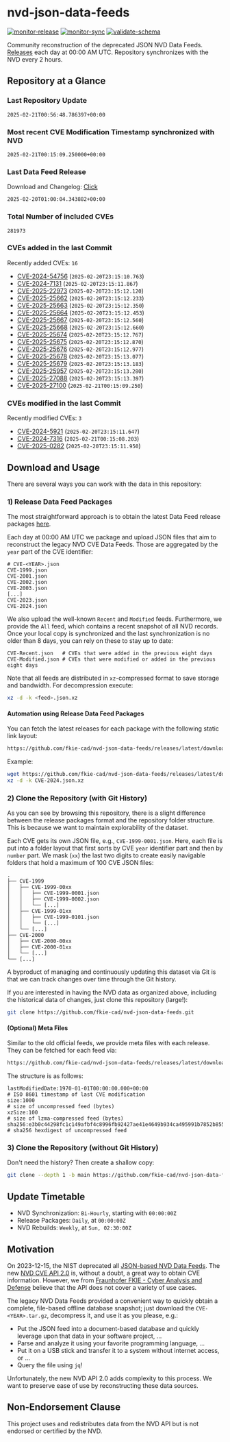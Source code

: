 # nvd-json-data-feeds

[![monitor-release](https://github.com/fkie-cad/nvd-json-data-feeds/actions/workflows/monitor_release.yml/badge.svg)](https://github.com/fkie-cad/nvd-json-data-feeds/actions/workflows/monitor_release.yml)
[![monitor-sync](https://github.com/fkie-cad/nvd-json-data-feeds/actions/workflows/monitor_sync.yml/badge.svg)](https://github.com/fkie-cad/nvd-json-data-feeds/actions/workflows/monitor_sync.yml)
[![validate-schema](https://github.com/fkie-cad/nvd-json-data-feeds/actions/workflows/validate_schema.yml/badge.svg)](https://github.com/fkie-cad/nvd-json-data-feeds/actions/workflows/validate_schema.yml)

Community reconstruction of the deprecated JSON NVD Data Feeds.
[Releases](https://github.com/fkie-cad/nvd-json-data-feeds/releases/latest) each day at 00:00 AM UTC.
Repository synchronizes with the NVD every 2 hours.

## Repository at a Glance

### Last Repository Update

```plain
2025-02-21T00:56:48.786397+00:00
```

### Most recent CVE Modification Timestamp synchronized with NVD

```plain
2025-02-21T00:15:09.250000+00:00
```

### Last Data Feed Release

Download and Changelog: [Click](https://github.com/fkie-cad/nvd-json-data-feeds/releases/latest)

```plain
2025-02-20T01:00:04.343882+00:00
```

### Total Number of included CVEs

```plain
281973
```

### CVEs added in the last Commit

Recently added CVEs: `16`

- [CVE-2024-54756](CVE-2024/CVE-2024-547xx/CVE-2024-54756.json) (`2025-02-20T23:15:10.763`)
- [CVE-2024-7131](CVE-2024/CVE-2024-71xx/CVE-2024-7131.json) (`2025-02-20T23:15:11.867`)
- [CVE-2025-22973](CVE-2025/CVE-2025-229xx/CVE-2025-22973.json) (`2025-02-20T23:15:12.120`)
- [CVE-2025-25662](CVE-2025/CVE-2025-256xx/CVE-2025-25662.json) (`2025-02-20T23:15:12.233`)
- [CVE-2025-25663](CVE-2025/CVE-2025-256xx/CVE-2025-25663.json) (`2025-02-20T23:15:12.350`)
- [CVE-2025-25664](CVE-2025/CVE-2025-256xx/CVE-2025-25664.json) (`2025-02-20T23:15:12.453`)
- [CVE-2025-25667](CVE-2025/CVE-2025-256xx/CVE-2025-25667.json) (`2025-02-20T23:15:12.560`)
- [CVE-2025-25668](CVE-2025/CVE-2025-256xx/CVE-2025-25668.json) (`2025-02-20T23:15:12.660`)
- [CVE-2025-25674](CVE-2025/CVE-2025-256xx/CVE-2025-25674.json) (`2025-02-20T23:15:12.767`)
- [CVE-2025-25675](CVE-2025/CVE-2025-256xx/CVE-2025-25675.json) (`2025-02-20T23:15:12.870`)
- [CVE-2025-25676](CVE-2025/CVE-2025-256xx/CVE-2025-25676.json) (`2025-02-20T23:15:12.977`)
- [CVE-2025-25678](CVE-2025/CVE-2025-256xx/CVE-2025-25678.json) (`2025-02-20T23:15:13.077`)
- [CVE-2025-25679](CVE-2025/CVE-2025-256xx/CVE-2025-25679.json) (`2025-02-20T23:15:13.183`)
- [CVE-2025-25957](CVE-2025/CVE-2025-259xx/CVE-2025-25957.json) (`2025-02-20T23:15:13.280`)
- [CVE-2025-27088](CVE-2025/CVE-2025-270xx/CVE-2025-27088.json) (`2025-02-20T23:15:13.397`)
- [CVE-2025-27100](CVE-2025/CVE-2025-271xx/CVE-2025-27100.json) (`2025-02-21T00:15:09.250`)


### CVEs modified in the last Commit

Recently modified CVEs: `3`

- [CVE-2024-5921](CVE-2024/CVE-2024-59xx/CVE-2024-5921.json) (`2025-02-20T23:15:11.647`)
- [CVE-2024-7316](CVE-2024/CVE-2024-73xx/CVE-2024-7316.json) (`2025-02-21T00:15:08.203`)
- [CVE-2025-0282](CVE-2025/CVE-2025-02xx/CVE-2025-0282.json) (`2025-02-20T23:15:11.950`)


## Download and Usage

There are several ways you can work with the data in this repository:

### 1) Release Data Feed Packages

The most straightforward approach is to obtain the latest Data Feed release packages [here](https://github.com/fkie-cad/nvd-json-data-feeds/releases/latest).

Each day at 00:00 AM UTC we package and upload JSON files that aim to reconstruct the legacy NVD CVE Data Feeds.
Those are aggregated by the `year` part of the CVE identifier:

```
# CVE-<YEAR>.json
CVE-1999.json
CVE-2001.json
CVE-2002.json
CVE-2003.json
[...]
CVE-2023.json
CVE-2024.json
```

We also upload the well-known `Recent` and `Modified` feeds.
Furthermore, we provide the `All` feed, which contains a recent snapshot of all NVD records.
Once your local copy is synchronized and the last synchronization is no older than 8 days, you can rely on these to stay up to date:

```plain
CVE-Recent.json   # CVEs that were added in the previous eight days
CVE-Modified.json # CVEs that were modified or added in the previous eight days
```

Note that all feeds are distributed in `xz`-compressed format to save storage and bandwidth.
For decompression execute:

```sh
xz -d -k <feed>.json.xz
```

#### Automation using Release Data Feed Packages

You can fetch the latest releases for each package with the following static link layout:

```sh
https://github.com/fkie-cad/nvd-json-data-feeds/releases/latest/download/CVE-<YEAR>.json.xz
```

Example:

```sh
wget https://github.com/fkie-cad/nvd-json-data-feeds/releases/latest/download/CVE-2024.json.xz
xz -d -k CVE-2024.json.xz
```

### 2) Clone the Repository (with Git History)

As you can see by browsing this repository, there is a slight difference between the release packages format and the repository folder structure.
This is because we want to maintain explorability of the dataset.

Each CVE gets its own JSON file, e.g., `CVE-1999-0001.json`.
Here, each file is put into a folder layout that first sorts by CVE `year` identifier part and then by `number` part.
We mask (`xx`) the last two digits to create easily navigable folders that hold a maximum of 100 CVE JSON files:

```plain
.
├── CVE-1999
│   ├── CVE-1999-00xx
│   │   ├── CVE-1999-0001.json
│   │   ├── CVE-1999-0002.json
│   │   └── [...]
│   ├── CVE-1999-01xx
│   │   ├── CVE-1999-0101.json
│   │   └── [...]
│   └── [...]
├── CVE-2000
│   ├── CVE-2000-00xx
│   ├── CVE-2000-01xx
│   └── [...]
└── [...]
```

A byproduct of managing and continuously updating this dataset via Git is that we can track changes over time through the Git history.

If you are interested in having the NVD data as organized above, including the historical data of changes, just clone this repository (large!):

```sh
git clone https://github.com/fkie-cad/nvd-json-data-feeds.git
```

#### (Optional) Meta Files

Similar to the old official feeds, we provide meta files with each release. They can be fetched for each feed via:

```sh
https://github.com/fkie-cad/nvd-json-data-feeds/releases/latest/download/CVE-<YEAR>.meta
```

The structure is as follows:

```plain
lastModifiedDate:1970-01-01T00:00:00.000+00:00                          # ISO 8601 timestamp of last CVE modification
size:1000                                                               # size of uncompressed feed (bytes)
xzSize:100                                                              # size of lzma-compressed feed (bytes)
sha256:e3b0c44298fc1c149afbf4c8996fb92427ae41e4649b934ca495991b7852b855 # sha256 hexdigest of uncompressed feed
```

### 3) Clone the Repository (without Git History)

Don't need the history? Then create a shallow copy:

```sh
git clone --depth 1 -b main https://github.com/fkie-cad/nvd-json-data-feeds.git
```


## Update Timetable

* NVD Synchronization: `Bi-Hourly`, starting with `00:00:00Z`
* Release Packages: `Daily`, at `00:00:00Z`
* NVD Rebuilds: `Weekly`, at `Sun, 02:30:00Z`


## Motivation

On 2023-12-15, the NIST deprecated all [JSON-based NVD Data Feeds](https://nvd.nist.gov/vuln/data-feeds#divRetirementBanner-1).
The new [NVD CVE API 2.0](https://nvd.nist.gov/developers/vulnerabilities) is, without a doubt, a great way to obtain CVE information.
However, we from [Fraunhofer FKIE - Cyber Analysis and Defense](https://www.fkie.fraunhofer.de/en/departments/cad.html) believe that the API does not cover a variety of use cases.

The legacy NVD Data Feeds provided a convenient way to quickly obtain a complete, file-based offline database snapshot; just download the `CVE-<YEAR>.tar.gz`, decompress it, and use it as you please, e.g.:

- Put the JSON feed into a document-based database and quickly leverage upon that data in your software project, ...
- Parse and analyze it using your favorite programming language, ...
- Put it on a USB stick and transfer it to a system without internet access, or ...
- Query the file using `jq`!

Unfortunately, the new NVD API 2.0 adds complexity to this process.
We want to preserve ease of use by reconstructing these data sources.

## Non-Endorsement Clause

This project uses and redistributes data from the NVD API but is not endorsed or certified by the NVD.